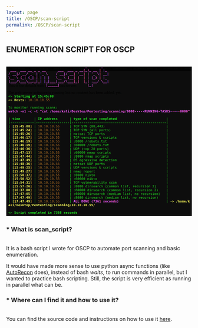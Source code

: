 ```yaml
---
layout: page
title: /OSCP/scan-script
permalink: /OSCP/scan-script
---
```


<h2>ENUMERATION SCRIPT FOR OSCP</h2>

<p><br><img src="/OSCP/execution-example.png" alt="execution example" width="800" height="auto"></p>

<h3>* What is scan_script?</h3>

<p><br>It is a bash script I wrote for OSCP to automate port scanning and basic enumeration.</p>

<p>It would have made more sense to use python async functions (like <a href="https://github.com/Tib3rius/AutoRecon" target="_blank" rel="noopener noreferrer">AutoRecon</a> does), instead of bash <i>waits</i>, to run commands in parallel, but I wanted to practice bash scripting. Still, the script is very efficient as running in parallel what can be.</p>

<h3>* Where can I find it and how to use it?</h3>

<p><br>You can find the source code and instructions on how to use it <a href="https://github.com/Plotkine/scan_script" target="_blank" rel="noopener noreferrer">here</a>.</p>
